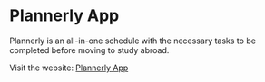 # Plannerly App 

Plannerly is an all-in-one schedule with the necessary tasks to be completed before moving to study abroad.

Visit the website: [Plannerly App](https://www.plannerlyapp.com/)


